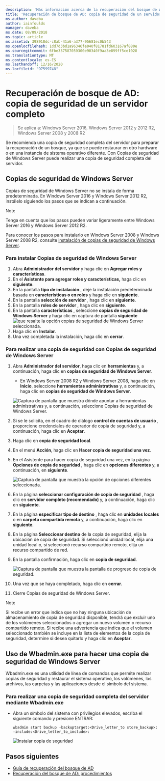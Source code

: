 ```yaml
---
description: 'Más información acerca de la recuperación del bosque de AD: copia de seguridad de un servidor completo'
title: 'Recuperación de bosque de AD: copia de seguridad de un servidor completo'
ms.author: daveba
author: iainfoulds
manager: daveba
ms.date: 08/09/2018
ms.topic: article
ms.assetid: 398918dc-c8ab-41a6-a377-95681ec0b543
ms.openlocfilehash: 1dd7d3bd1a96346fe040f81781fd603167af880e
ms.sourcegitcommit: 6fbe337587050300e90340f9aa3e899ff5ce1028
ms.translationtype: MT
ms.contentlocale: es-ES
ms.lasthandoff: 12/16/2020
ms.locfileid: "97599748"
---
```

# <a name="ad-forest-recovery---backing-up-a-full-server"></a>Recuperación de bosque de AD: copia de seguridad de un servidor completo

>Se aplica a: Windows Server 2016, Windows Server 2012 y 2012 R2, Windows Server 2008 y 2008 R2

Se recomienda una copia de seguridad completa del servidor para preparar la recuperación de un bosque, ya que se puede restaurar en otro hardware o en una instancia de sistema operativo diferente.  Con Copias de seguridad de Windows Server puede realizar una copia de seguridad completa del servidor.

## <a name="windows-server-backup"></a>Copias de seguridad de Windows Server

Copias de seguridad de Windows Server no se instala de forma predeterminada. En Windows Server 2016 y Windows Server 2012 R2, instálelo siguiendo los pasos que se indican a continuación.

>[!NOTE]
>Tenga en cuenta que los pasos pueden variar ligeramente entre Windows Server 2016 y Windows Server 2012 R2.

Para conocer los pasos para instalarlo en Windows Server 2008 y Windows Server 2008 R2, consulte [instalación de copias de seguridad de Windows Server](/previous-versions/windows/it-pro/windows-server-2008-R2-and-2008/cc771232(v=ws.10)).

### <a name="to-install-windows-server-backup"></a>Para instalar Copias de seguridad de Windows Server

1. Abra **Administrador del servidor** y haga clic en **Agregar roles y características**.
2. En el **Asistente para agregar roles y características,** haga clic en **siguiente**.
3. En la pantalla **tipo de instalación** , deje la instalación predeterminada basada en **características o en roles** y haga clic en **siguiente**.
4. En la pantalla **selección de servidor** , haga clic en **siguiente**.
5. En la pantalla **roles de servidor** , haga clic en **siguiente**.
6. En la pantalla **características** , seleccione **copias de seguridad de Windows Server** y haga clic en captura de pantalla **siguiente** 
    ![ que resalte la opción copias de seguridad de Windows Server seleccionada.](media/AD-Forest-Recovery-Backing-up-a-Full-Server/fullbackup2.png)
7. Haga clic en **Instalar**.
8. Una vez completada la instalación, haga clic en **cerrar**.

### <a name="to-perform-a-backup-with-windows-server-backup"></a>Para realizar una copia de seguridad con Copias de seguridad de Windows Server

1. Abra **Administrador del servidor**, haga clic en **herramientas** y, a continuación, haga clic en **copias de seguridad de Windows Server**.
   - En Windows Server 2008 R2 y Windows Server 2008, haga clic en **Inicio**, seleccione **herramientas administrativas** y, a continuación, haga clic en **copias de seguridad de Windows Server**.

   ![Captura de pantalla que muestra dónde apuntar a herramientas administrativas y, a continuación, seleccione Copias de seguridad de Windows Server.](media/AD-Forest-Recovery-Backing-up-a-Full-Server/fullbackup1.png)

2. Si se le solicita, en el cuadro de diálogo **control de cuentas de usuario** , proporcione credenciales de operador de copia de seguridad y, a continuación, haga clic en **Aceptar**.
3. Haga clic en **copia de seguridad local**.
4. En el menú **Acción**, haga clic en **Hacer copia de seguridad una vez**.
5. En el Asistente para hacer copia de seguridad una vez, en la página **Opciones de copia de seguridad** , haga clic en **opciones diferentes** y, a continuación, en **siguiente**.

   ![Captura de pantalla que muestra la opción de opciones diferentes seleccionada.](media/AD-Forest-Recovery-Backing-up-a-Full-Server/fullbackup3.png)

6. En la página **seleccionar configuración de copia de seguridad** , haga clic en **servidor completo (recomendado)** y, a continuación, haga clic en **siguiente**.
7. En la página **especificar tipo de destino** , haga clic en **unidades locales** o en **carpeta compartida remota** y, a continuación, haga clic en **siguiente**.
8. En la página **Seleccionar destino** de la copia de seguridad, elija la ubicación de copia de seguridad.  Si seleccionó unidad local, elija una unidad local o, si seleccionó recurso compartido remoto, elija un recurso compartido de red.
9. En la pantalla confirmación, haga clic en **copia de seguridad**.

   ![Captura de pantalla que muestra la pantalla de progreso de copia de seguridad.](media/AD-Forest-Recovery-Backing-up-a-Full-Server/fullbackup4.png)

10. Una vez que se haya completado, haga clic en **cerrar**.
11. Cierre Copias de seguridad de Windows Server.

>[!NOTE]
>Si recibe un error que indica que no hay ninguna ubicación de almacenamiento de copia de seguridad disponible, tendrá que excluir uno de los volúmenes seleccionados o agregar un nuevo volumen o recurso compartido remoto.
>Si recibe una advertencia que indica que el volumen seleccionado también se incluye en la lista de elementos de la copia de seguridad, determine si desea quitarlo y haga clic en **Aceptar**.

## <a name="using-wbadminexe-to-backup-a-windows-server"></a>Uso de Wbadmin.exe para hacer una copia de seguridad de Windows Server

Wbadmin.exe es una utilidad de línea de comandos que permite realizar copias de seguridad y restaurar el sistema operativo, los volúmenes, los archivos, las carpetas y las aplicaciones desde el símbolo del sistema.

### <a name="to-perform-a-full-server-backup-using-wbadminexe"></a>Para realizar una copia de seguridad completa del servidor mediante Wbadmin.exe

- Abra un símbolo del sistema con privilegios elevados, escriba el siguiente comando y presione ENTRAR:

   ```
   wbadmin start backup -backuptarget:<Drive_letter_to store_backup>: -include:<Drive_letter_to_include>:
   ```

   ![Instalar copia de seguridad](media/AD-Forest-Recovery-Backing-up-a-Full-Server/fullbackup5.png)

## <a name="next-steps"></a>Pasos siguientes

- [Guía de recuperación del bosque de AD](AD-Forest-Recovery-Guide.md)
- [Recuperación del bosque de AD: procedimientos](AD-Forest-Recovery-Procedures.md)

